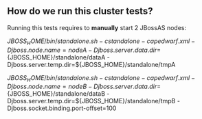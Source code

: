 How do we run this cluster tests?
---------------------------------

Running this tests requires to **manually** start 2 JBossAS nodes:

${JBOSS_HOME}/bin/standalone.sh -c standalone-capedwarf.xml -Djboss.node.name=nodeA -Djboss.server.data.dir=${JBOSS_HOME}/standalone/dataA -Djboss.server.temp.dir=${JBOSS_HOME}/standalone/tmpA

${JBOSS_HOME}/bin/standalone.sh -c standalone-capedwarf.xml -Djboss.node.name=nodeB -Djboss.server.data.dir=${JBOSS_HOME}/standalone/dataB -Djboss.server.temp.dir=${JBOSS_HOME}/standalone/tmpB -Djboss.socket.binding.port-offset=100
